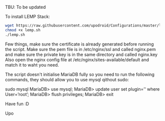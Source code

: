 TBU: To be updated

To install LEMP Stack:
```bash
wget https://raw.githubusercontent.com/upodroid/Configurations/master/lemp.sh
chmod +x lemp.sh
./lemp.sh
```

Few things, make sure the certificate is already generated before running the script. 
Make sure the pem file is in /etc/nginx/ssl and called nginx.pem and make sure the private key is in the same directory and called nginx.key
Also open the nginx config file at /etc/nginx/sites-available/default and match it to waht you need.

The script doesn't initialise MariaDB fully so you need to run the following commands, they should allow you to use mysql qithout sudo:

sudo mysql 
MariaDB> use mysql;
MariaDB> update user set plugin=’‘ where User=’root’;
MariaDB> flush privileges;
MariaDB> exit

Have fun :D 

Upo
